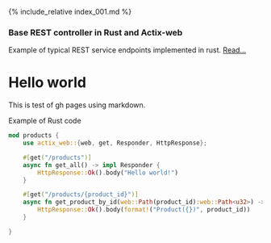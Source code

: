 {% include_relative index_001.md %}

### Base REST controller in Rust and Actix-web
Example of typical REST service endpoints implemented in rust. [Read...](./rust-actix-rest)


# Hello world
This is test of gh pages using markdown.

Example of Rust code
```rust
mod products {
    use actix_web::{web, get, Responder, HttpResponse};

    #[get("/products")]
    async fn get_all() -> impl Responder {
        HttpResponse::Ok().body("Hello world!")
    }

    #[get("/products/{product_id}")]
    async fn get_product_by_id(web::Path(product_id):web::Path<u32>) -> impl Responder {
        HttpResponse::Ok().body(format!("Product({})", product_id))
    }

}
```
